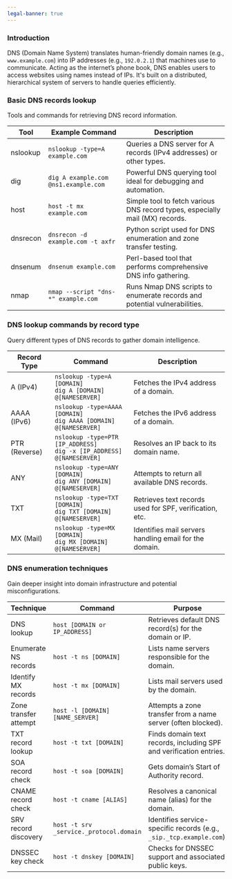 ```yaml
---
legal-banner: true
---
```


### **Introduction**

DNS (Domain Name System) translates human-friendly domain names (e.g., `www.example.com`) into IP addresses (e.g., `192.0.2.1`) that machines use to communicate. Acting as the internet’s phone book, DNS enables users to access websites using names instead of IPs. It's built on a distributed, hierarchical system of servers to handle queries efficiently.

### **Basic DNS records lookup**

Tools and commands for retrieving DNS record information.

| Tool      | Example Command                                | Description |
|-----------|------------------------------------------------|-------------|
| nslookup  | `nslookup -type=A example.com`                 | Queries a DNS server for A records (IPv4 addresses) or other types. |
| dig       | `dig A example.com @ns1.example.com`           | Powerful DNS querying tool ideal for debugging and automation. |
| host      | `host -t mx example.com`                       | Simple tool to fetch various DNS record types, especially mail (MX) records. |
| dnsrecon  | `dnsrecon -d example.com -t axfr`              | Python script used for DNS enumeration and zone transfer testing. |
| dnsenum   | `dnsenum example.com`                          | Perl-based tool that performs comprehensive DNS info gathering. |
| nmap      | `nmap --script "dns-*" example.com`            | Runs Nmap DNS scripts to enumerate records and potential vulnerabilities. |

### **DNS lookup commands by record type**

Query different types of DNS records to gather domain intelligence.

| Record Type   | Command                                           | Description |
|---------------|---------------------------------------------------|-------------|
| A (IPv4)      | `nslookup -type=A [DOMAIN]`<br>`dig A [DOMAIN] @[NAMESERVER]` | Fetches the IPv4 address of a domain. |
| AAAA (IPv6)   | `nslookup -type=AAAA [DOMAIN]`<br>`dig AAAA [DOMAIN] @[NAMESERVER]` | Fetches the IPv6 address of a domain. |
| PTR (Reverse) | `nslookup -type=PTR [IP_ADDRESS]`<br>`dig -x [IP_ADDRESS] @[NAMESERVER]` | Resolves an IP back to its domain name. |
| ANY           | `nslookup -type=ANY [DOMAIN]`<br>`dig ANY [DOMAIN] @[NAMESERVER]` | Attempts to return all available DNS records. |
| TXT           | `nslookup -type=TXT [DOMAIN]`<br>`dig TXT [DOMAIN] @[NAMESERVER]` | Retrieves text records used for SPF, verification, etc. |
| MX (Mail)     | `nslookup -type=MX [DOMAIN]`<br>`dig MX [DOMAIN] @[NAMESERVER]` | Identifies mail servers handling email for the domain. |

### **DNS enumeration techniques**

Gain deeper insight into domain infrastructure and potential misconfigurations.

| Technique             | Command                                    | Purpose |
|-----------------------|--------------------------------------------|---------|
| DNS lookup            | `host [DOMAIN or IP_ADDRESS]`             | Retrieves default DNS record(s) for the domain or IP. |
| Enumerate NS records  | `host -t ns [DOMAIN]`                     | Lists name servers responsible for the domain. |
| Identify MX records   | `host -t mx [DOMAIN]`                     | Lists mail servers used by the domain. |
| Zone transfer attempt | `host -l [DOMAIN] [NAME_SERVER]`          | Attempts a zone transfer from a name server (often blocked). |
| TXT record lookup     | `host -t txt [DOMAIN]`                    | Finds domain text records, including SPF and verification entries. |
| SOA record check      | `host -t soa [DOMAIN]`                    | Gets domain’s Start of Authority record. |
| CNAME record check    | `host -t cname [ALIAS]`                   | Resolves a canonical name (alias) for the domain. |
| SRV record discovery  | `host -t srv _service._protocol.domain`   | Identifies service-specific records (e.g., `_sip._tcp.example.com`). |
| DNSSEC key check      | `host -t dnskey [DOMAIN]`                 | Checks for DNSSEC support and associated public keys. |
